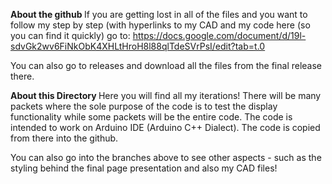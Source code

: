 <b> About the github </b>
If you are getting lost in all of the files and you want to follow my step by step (with hyperlinks to my CAD and my code here (so you can find it quickly) go to:
https://docs.google.com/document/d/19l-sdvGk2wv6FiNkObK4XHLtHroH8l88qlTdeSVrPsI/edit?tab=t.0

You can also go to releases and download all the files from the final release there.

<b> About this Directory </b>
Here you will find all my iterations! There will be many packets where the sole purpose of the code is to test the display functionality while some packets will be the entire code. The code is intended to work on Arduino IDE (Arduino C++ Dialect). The code is copied from there into the github.

You can also go into the branches above to see other aspects - such as the styling behind the final page presentation and also my CAD files!


